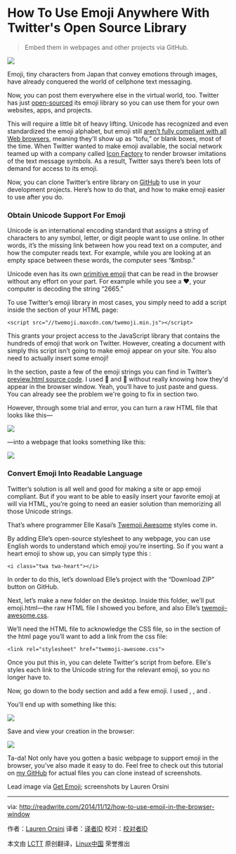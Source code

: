 How To Use Emoji Anywhere With Twitter's Open Source Library
================================================================================
> Embed them in webpages and other projects via GitHub.

![](http://a3.files.readwrite.com/image/upload/c_fit,w_620/MTI1OTA2OTIyNTI3MjcxNTU1.png)

Emoji, tiny characters from Japan that convey emotions through images, have already conquered the world of cellphone text messaging.

Now, you can post them everywhere else in the virtual world, too. Twitter has just [open-sourced][1] its emoji library so you can use them for your own websites, apps, and projects. 

This will require a little bit of heavy lifting. Unicode has recognized and even standardized the emoji alphabet, but emoji still [aren’t fully compliant with all Web browsers][2], meaning they'll show up as “tofu,” or blank boxes, most of the time. When Twitter wanted to make emoji available, the social network teamed up with a company called [Icon Factory][3] to render browser imitations of the text message symbols. As a result, Twitter says there’s been lots of demand for access to its emoji.

Now, you can clone Twitter’s entire library on [GitHub][4] to use in your development projects. Here’s how to do that, and how to make emoji easier to use after you do. 

### Obtain Unicode Support For Emoji ###

Unicode is an international encoding standard that assigns a string of characters to any symbol, letter, or digit people want to use online. In other words, it’s the missing link between how you read text on a computer, and how the computer reads text. For example, while you are looking at an empty space between these words, the computer sees “&mbsp.”

Unicode even has its own [primitive emoji][5] that can be read in the browser without any effort on your part. For example while you see a ♥, your computer is decoding the string “2665.”

To use Twitter’s emoji library in most cases, you simply need to add a script inside the <head> section of your HTML page:

    <script src="//twemoji.maxcdn.com/twemoji.min.js"></script>

This grants your project access to the JavaScript library that contains the hundreds of emoji that work on Twitter. However, creating a document with simply this script isn’t going to make emoji appear on your site. You also need to actually insert some emoji!

In the <body> section, paste a few of the emoji strings you can find in Twitter’s [preview.html source code][6]. I used &#x1F3B9; and &#x1F3C1; without really knowing how they'd appear in the browser window. Yeah, you’ll have to just paste and guess. You can already see the problem we're going to fix in section two. 

However, through some trial and error, you can turn a raw HTML file that looks like this—

![](http://a4.files.readwrite.com/image/upload/c_fit,w_620/MTI1OTA2ODQyNTMzNTQ1OTk0.png)

—into a webpage that looks something like this:

![](http://a1.files.readwrite.com/image/upload/c_fit,w_620/MTI1OTA2ODExNjYzNDU1NTA2.png)

### Convert Emoji Into Readable Language ###

Twitter’s solution is all well and good for making a site or app emoji compliant. But if you want to be able to easily insert your favorite emoji at will via HTML, you’re going to need an easier solution than memorizing all those Unicode strings. 

That’s where programmer Elle Kasai’s [Twemoji Awesome][7] styles come in. 

By adding Elle’s open-source stylesheet to any webpage, you can use English words to understand which emoji you’re inserting. So if you want a heart emoji to show up, you can simply type this :

    <i class="twa twa-heart"></i>

In order to do this, let’s download Elle’s project with the “Download ZIP” button on GitHub.

Next, let’s make a new folder on the desktop. Inside this folder, we’ll put emoji.html—the raw HTML file I showed you before, and also Elle’s [twemoji-awesome.css][8]. 

We’ll need the HTML file to acknowledge the CSS file, so in the <head> section of the html page you’ll want to add a link from the css file:

    <link rel="stylesheet" href="twemoji-awesome.css">

Once you put this in, you can delete Twitter's script from before. Elle's styles each link to the Unicode string for the relevant emoji, so you no longer have to. 

Now, go down to the body section and add a few emoji. I used <i class="twa twa-sparkling-heart"></i>, <i class="twa twa-exclamation"></i>, <i class="twa twa-lg twa-sparkles"></i> and <i class="twa twa-beer"></i>.

You'll end up with something like this:

![](http://a2.files.readwrite.com/image/upload/c_fit,w_620/MTI1OTA2ODcyMDYxNDU2MzU0.png)

Save and view your creation in the browser:

![](http://a1.files.readwrite.com/image/upload/c_fit,w_620/MTI1OTA2ODExOTMxODkwOTYy.png)

Ta-da! Not only have you gotten a basic webpage to support emoji in the browser, you’ve also made it easy to do. Feel free to check out this tutorial on [my GitHub][9] for actual files you can clone instead of screenshots. 

Lead image via [Get Emoji][10]; screenshots by Lauren Orsini

--------------------------------------------------------------------------------

via: http://readwrite.com/2014/11/12/how-to-use-emoji-in-the-browser-window

作者：[Lauren Orsini][a]
译者：[译者ID](https://github.com/译者ID)
校对：[校对者ID](https://github.com/校对者ID)

本文由 [LCTT](https://github.com/LCTT/TranslateProject) 原创翻译，[Linux中国](http://linux.cn/) 荣誉推出

[a]:http://readwrite.com/author/lauren-orsini
[1]:https://blog.twitter.com/2014/open-sourcing-twitter-emoji-for-everyone
[2]:http://www.unicode.org/reports/tr51/full-emoji-list.html
[3]:https://twitter.com/iconfactory
[4]:https://github.com/twitter/twemoji
[5]:http://www.unicode.org/reports/tr51/full-emoji-list.html
[6]:https://github.com/twitter/twemoji/blob/gh-pages/preview.html
[7]:http://ellekasai.github.io/twemoji-awesome/
[8]:https://github.com/ellekasai/twemoji-awesome/blob/gh-pages/twemoji-awesome.css
[9]:https://github.com/laurenorsini/Emoji-Everywhere
[10]:http://getemoji.com/